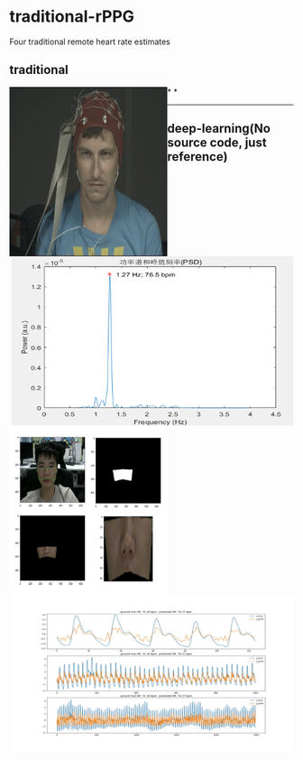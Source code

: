 # traditional-rPPG
Four traditional remote heart rate estimates

## traditional
*<img src="./pic/1111.png" width="280" height="300" alt="video" align="left">
*<img src="./pic/HR.png" width="500" height="300" alt="predict" align="right">





-------------------------------------------------------------------------------------------------------

## deep-learning(No source code, just reference)
<img src="./pic/ROI.png" width="280" height="300" alt="video" align="left">
<img src="./pic/0003_3.jpg" width="500" height="280" alt="predict" align="right">
